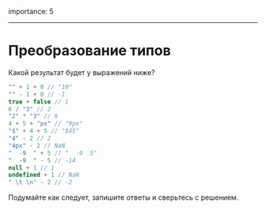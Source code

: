 importance: 5

---

# Преобразование типов

Какой результат будет у выражений ниже?

```js no-beautify
"" + 1 + 0 // "10"
"" - 1 + 0 // -1
true + false // 1
6 / "3" // 2
"2" * "3" // 6
4 + 5 + "px" // "9px"
"$" + 4 + 5 // "$45"
"4" - 2 // 2
"4px" - 2 // NaN
"  -9  " + 5 // "  -9  5"
"  -9  " - 5 // -14
null + 1 // 1
undefined + 1 // NaN
" \t \n" - 2 // -2
```

Подумайте как следует, запишите ответы и сверьтесь с решением.
